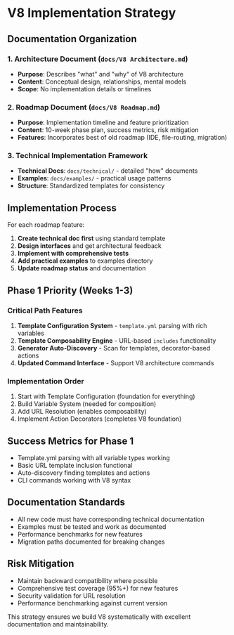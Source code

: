 # V8 Implementation Strategy

## Documentation Organization

### 1. Architecture Document (`docs/V8 Architecture.md`)
- **Purpose**: Describes "what" and "why" of V8 architecture
- **Content**: Conceptual design, relationships, mental models
- **Scope**: No implementation details or timelines

### 2. Roadmap Document (`docs/V8 Roadmap.md`)  
- **Purpose**: Implementation timeline and feature prioritization
- **Content**: 10-week phase plan, success metrics, risk mitigation
- **Features**: Incorporates best of old roadmap (IDE, file-routing, migration)

### 3. Technical Implementation Framework
- **Technical Docs**: `docs/technical/` - detailed "how" documents
- **Examples**: `docs/examples/` - practical usage patterns  
- **Structure**: Standardized templates for consistency

## Implementation Process

For each roadmap feature:
1. **Create technical doc first** using standard template
2. **Design interfaces** and get architectural feedback
3. **Implement with comprehensive tests** 
4. **Add practical examples** to examples directory
5. **Update roadmap status** and documentation

## Phase 1 Priority (Weeks 1-3)

### Critical Path Features
1. **Template Configuration System** - `template.yml` parsing with rich variables
2. **Template Composability Engine** - URL-based `includes` functionality  
3. **Generator Auto-Discovery** - Scan for templates, decorator-based actions
4. **Updated Command Interface** - Support V8 architecture commands

### Implementation Order
1. Start with Template Configuration (foundation for everything)
2. Build Variable System (needed for composition)
3. Add URL Resolution (enables composability)
4. Implement Action Decorators (completes V8 foundation)

## Success Metrics for Phase 1
- Template.yml parsing with all variable types working
- Basic URL template inclusion functional
- Auto-discovery finding templates and actions
- CLI commands working with V8 syntax

## Documentation Standards
- All new code must have corresponding technical documentation
- Examples must be tested and work as documented
- Performance benchmarks for new features
- Migration paths documented for breaking changes

## Risk Mitigation
- Maintain backward compatibility where possible
- Comprehensive test coverage (95%+) for new features
- Security validation for URL resolution
- Performance benchmarking against current version

This strategy ensures we build V8 systematically with excellent documentation and maintainability.